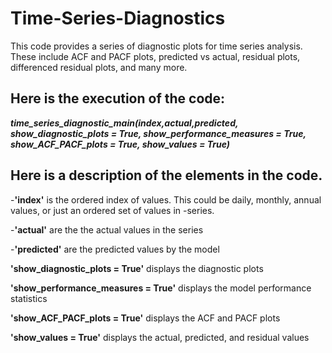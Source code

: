# Time-Series-Diagnostics
This code provides a series of diagnostic plots for time series analysis. These include ACF and PACF plots, predicted vs actual, residual plots, differenced residual plots, and many more.

## Here is the execution of the code:

<b><i>time_series_diagnostic_main(index,actual,predicted, show_diagnostic_plots = True, show_performance_measures = True, show_ACF_PACF_plots = True, show_values = True)</i></b>

## Here is a description of the elements in the code. 

-<b>'index'</b>     is the ordered index of values. This could be daily, monthly, annual values, or just an ordered set of values in -series.

-<b>'actual'</b>    are the the actual values in the series

-<b>'predicted'</b> are the predicted values by the model


<b>'show_diagnostic_plots = True'</b>     displays the diagnostic plots

<b>'show_performance_measures = True'</b> displays the model performance statistics

<b>'show_ACF_PACF_plots = True'</b>       displays the ACF and PACF plots

<b>'show_values = True'</b>               displays the actual, predicted, and residual values
